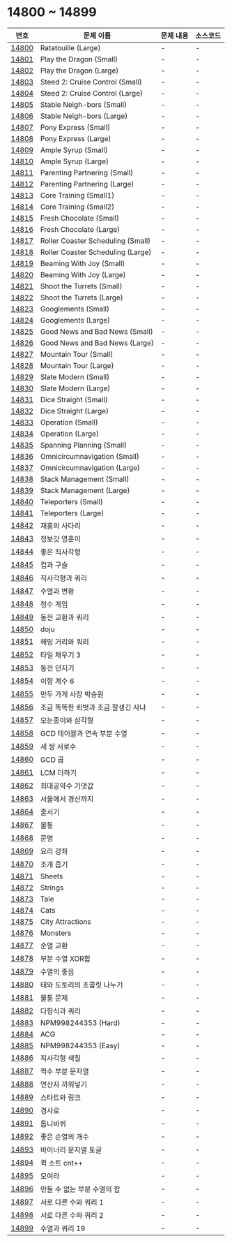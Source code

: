 # 14800 ~ 14899

번호 | 문제 이름 | 문제 내용 | 소스코드
--- | --- | --- | ---
[14800](https://www.acmicpc.net/problem/14800) | Ratatouille (Large) | - | -
[14801](https://www.acmicpc.net/problem/14801) | Play the Dragon (Small) | - | -
[14802](https://www.acmicpc.net/problem/14802) | Play the Dragon (Large) | - | -
[14803](https://www.acmicpc.net/problem/14803) | Steed 2: Cruise Control (Small) | - | -
[14804](https://www.acmicpc.net/problem/14804) | Steed 2: Cruise Control (Large) | - | -
[14805](https://www.acmicpc.net/problem/14805) | Stable Neigh-bors (Small) | - | -
[14806](https://www.acmicpc.net/problem/14806) | Stable Neigh-bors (Large) | - | -
[14807](https://www.acmicpc.net/problem/14807) | Pony Express (Small) | - | -
[14808](https://www.acmicpc.net/problem/14808) | Pony Express (Large) | - | -
[14809](https://www.acmicpc.net/problem/14809) | Ample Syrup (Small) | - | -
[14810](https://www.acmicpc.net/problem/14810) | Ample Syrup (Large) | - | -
[14811](https://www.acmicpc.net/problem/14811) | Parenting Partnering (Small) | - | -
[14812](https://www.acmicpc.net/problem/14812) | Parenting Partnering (Large) | - | -
[14813](https://www.acmicpc.net/problem/14813) | Core Training (Small1) | - | -
[14814](https://www.acmicpc.net/problem/14814) | Core Training (Small2) | - | -
[14815](https://www.acmicpc.net/problem/14815) | Fresh Chocolate (Small) | - | -
[14816](https://www.acmicpc.net/problem/14816) | Fresh Chocolate (Large) | - | -
[14817](https://www.acmicpc.net/problem/14817) | Roller Coaster Scheduling (Small) | - | -
[14818](https://www.acmicpc.net/problem/14818) | Roller Coaster Scheduling (Large) | - | -
[14819](https://www.acmicpc.net/problem/14819) | Beaming With Joy (Small) | - | -
[14820](https://www.acmicpc.net/problem/14820) | Beaming With Joy (Large) | - | -
[14821](https://www.acmicpc.net/problem/14821) | Shoot the Turrets (Small) | - | -
[14822](https://www.acmicpc.net/problem/14822) | Shoot the Turrets (Large) | - | -
[14823](https://www.acmicpc.net/problem/14823) | Googlements (Small) | - | -
[14824](https://www.acmicpc.net/problem/14824) | Googlements (Large) | - | -
[14825](https://www.acmicpc.net/problem/14825) | Good News and Bad News (Small) | - | -
[14826](https://www.acmicpc.net/problem/14826) | Good News and Bad News (Large) | - | -
[14827](https://www.acmicpc.net/problem/14827) | Mountain Tour (Small) | - | -
[14828](https://www.acmicpc.net/problem/14828) | Mountain Tour (Large) | - | -
[14829](https://www.acmicpc.net/problem/14829) | Slate Modern (Small) | - | -
[14830](https://www.acmicpc.net/problem/14830) | Slate Modern (Large) | - | -
[14831](https://www.acmicpc.net/problem/14831) | Dice Straight (Small) | - | -
[14832](https://www.acmicpc.net/problem/14832) | Dice Straight (Large) | - | -
[14833](https://www.acmicpc.net/problem/14833) | Operation (Small) | - | -
[14834](https://www.acmicpc.net/problem/14834) | Operation (Large) | - | -
[14835](https://www.acmicpc.net/problem/14835) | Spanning Planning (Small) | - | -
[14836](https://www.acmicpc.net/problem/14836) | Omnicircumnavigation (Small) | - | -
[14837](https://www.acmicpc.net/problem/14837) | Omnicircumnavigation (Large) | - | -
[14838](https://www.acmicpc.net/problem/14838) | Stack Management (Small) | - | -
[14839](https://www.acmicpc.net/problem/14839) | Stack Management (Large) | - | -
[14840](https://www.acmicpc.net/problem/14840) | Teleporters (Small) | - | -
[14841](https://www.acmicpc.net/problem/14841) | Teleporters (Large) | - | -
[14842](https://www.acmicpc.net/problem/14842) | 재홍의 사다리 | - | -
[14843](https://www.acmicpc.net/problem/14843) | 정보갓 영훈이 | - | -
[14844](https://www.acmicpc.net/problem/14844) | 좋은 직사각형 | - | -
[14845](https://www.acmicpc.net/problem/14845) | 컵과 구슬 | - | -
[14846](https://www.acmicpc.net/problem/14846) | 직사각형과 쿼리 | - | -
[14847](https://www.acmicpc.net/problem/14847) | 수열과 변환 | - | -
[14848](https://www.acmicpc.net/problem/14848) | 정수 게임 | - | -
[14849](https://www.acmicpc.net/problem/14849) | 동전 교환과 쿼리 | - | -
[14850](https://www.acmicpc.net/problem/14850) | doju | - | -
[14851](https://www.acmicpc.net/problem/14851) | 해밍 거리와 쿼리 | - | -
[14852](https://www.acmicpc.net/problem/14852) | 타일 채우기 3 | - | -
[14853](https://www.acmicpc.net/problem/14853) | 동전 던지기 | - | -
[14854](https://www.acmicpc.net/problem/14854) | 이항 계수 6 | - | -
[14855](https://www.acmicpc.net/problem/14855) | 만두 가게 사장 박승원 | - | -
[14856](https://www.acmicpc.net/problem/14856) | 조금 똑똑한 뢰벗과 조금 잘생긴 사냐 | - | -
[14857](https://www.acmicpc.net/problem/14857) | 모눈종이와 삼각형 | - | -
[14858](https://www.acmicpc.net/problem/14858) | GCD 테이블과 연속 부분 수열 | - | -
[14859](https://www.acmicpc.net/problem/14859) | 세 쌍 서로수 | - | -
[14860](https://www.acmicpc.net/problem/14860) | GCD 곱 | - | -
[14861](https://www.acmicpc.net/problem/14861) | LCM 더하기 | - | -
[14862](https://www.acmicpc.net/problem/14862) | 최대공약수 기댓값 | - | -
[14863](https://www.acmicpc.net/problem/14863) | 서울에서 경산까지 | - | -
[14864](https://www.acmicpc.net/problem/14864) | 줄서기 | - | -
[14867](https://www.acmicpc.net/problem/14867) | 물통 | - | -
[14868](https://www.acmicpc.net/problem/14868) | 문명 | - | -
[14869](https://www.acmicpc.net/problem/14869) | 요리 강좌 | - | -
[14870](https://www.acmicpc.net/problem/14870) | 조개 줍기 | - | -
[14871](https://www.acmicpc.net/problem/14871) | Sheets | - | -
[14872](https://www.acmicpc.net/problem/14872) | Strings | - | -
[14873](https://www.acmicpc.net/problem/14873) | Tale | - | -
[14874](https://www.acmicpc.net/problem/14874) | Cats | - | -
[14875](https://www.acmicpc.net/problem/14875) | City Attractions | - | -
[14876](https://www.acmicpc.net/problem/14876) | Monsters | - | -
[14877](https://www.acmicpc.net/problem/14877) | 순열 교환 | - | -
[14878](https://www.acmicpc.net/problem/14878) | 부분 수열 XOR합 | - | -
[14879](https://www.acmicpc.net/problem/14879) | 수열의 좋음 | - | -
[14880](https://www.acmicpc.net/problem/14880) | 태와 도토리의 초콜릿 나누기 | - | -
[14881](https://www.acmicpc.net/problem/14881) | 물통 문제 | - | -
[14882](https://www.acmicpc.net/problem/14882) | 다항식과 쿼리 | - | -
[14883](https://www.acmicpc.net/problem/14883) | NPM998244353 (Hard) | - | -
[14884](https://www.acmicpc.net/problem/14884) | ACG | - | -
[14885](https://www.acmicpc.net/problem/14885) | NPM998244353 (Easy) | - | -
[14886](https://www.acmicpc.net/problem/14886) | 직사각형 색칠 | - | -
[14887](https://www.acmicpc.net/problem/14887) | 짝수 부분 문자열 | - | -
[14888](https://www.acmicpc.net/problem/14888) | 연산자 끼워넣기 | - | -
[14889](https://www.acmicpc.net/problem/14889) | 스타트와 링크 | - | -
[14890](https://www.acmicpc.net/problem/14890) | 경사로 | - | -
[14891](https://www.acmicpc.net/problem/14891) | 톱니바퀴 | - | -
[14892](https://www.acmicpc.net/problem/14892) | 좋은 순열의 개수 | - | -
[14893](https://www.acmicpc.net/problem/14893) | 바이너리 문자열 토글 | - | -
[14894](https://www.acmicpc.net/problem/14894) | 퀵 소트 cnt++ | - | -
[14895](https://www.acmicpc.net/problem/14895) | 모여라 | - | -
[14896](https://www.acmicpc.net/problem/14896) | 만들 수 없는 부분 수열의 합 | - | -
[14897](https://www.acmicpc.net/problem/14897) | 서로 다른 수와 쿼리 1 | - | -
[14898](https://www.acmicpc.net/problem/14898) | 서로 다른 수와 쿼리 2 | - | -
[14899](https://www.acmicpc.net/problem/14899) | 수열과 쿼리 19 | - | -
